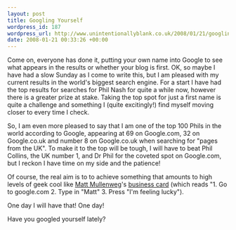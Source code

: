 ```yaml
--- 
layout: post
title: Googling Yourself
wordpress_id: 187
wordpress_url: http://www.unintentionallyblank.co.uk/2008/01/21/googling-yourself/
date: 2008-01-21 00:33:26 +00:00
---
```

<p>Come on, everyone has done it, putting your own name into Google to see what appears in the results or whether your blog is first. OK, so maybe I have had a slow Sunday as I come to write this, but I am pleased with my current results in the world's biggest search engine. For a start I have had the top results for searches for Phil Nash for quite a while now, however there is a greater prize at stake. Taking the top spot for just a first name is quite a challenge and something I (quite excitingly!) find myself moving closer to every time I check.</p>

<p>So, I am even more pleased to say that I am one of the top 100 Phils in the world according to Google, appearing at 69 on Google.com, 32 on Google.co.uk and number 8 on Google.co.uk when searching for "pages from the UK". To make it to the top will be tough, I will have to beat Phil Collins, the UK number 1, and Dr Phil for the coveted spot on Google.com, but I reckon I have time on my side and the patience!</p>

<p>Of course, the real aim is to to achieve something that amounts to high levels of geek cool like <a href="http://photomatt.net">Matt Mullenweg</a>'s <a href="http://paulstamatiou.com/2007/04/07/im-2-on-google/">business card</a> (which reads "1. Go to google.com 2. Type in "Matt" 3. Press "I'm feeling lucky").</p>

<p>One day I will have that! One day!</p>

<p>Have you googled yourself lately?</p>
